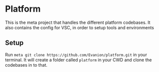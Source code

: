 # Platform
This is the meta project that handles the different platform codebases.
It also contains the config for VSC, in order to setup tools and environments

## Setup
Run `meta git clone https://github.com/Evanion/platform.git` in your terminal.
It will create a folder called `platform` in your CWD and clone the codebases in to that.
